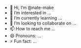 - 👋 Hi, I’m @nate-make
- 👀 I’m interested in ...
- 🌱 I’m currently learning ...
- 💞️ I’m looking to collaborate on ...
- 📫 How to reach me ...
- 😄 Pronouns: ...
- ⚡ Fun fact: ...

<!---
nate-make/nate-make is a ✨ special ✨ repository because its `README.md` (this file) appears on your GitHub profile.
You can click the Preview link to take a look at your changes.
--->
